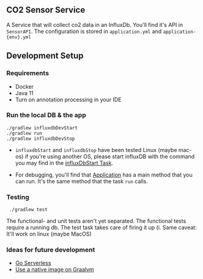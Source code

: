 ## CO2 Sensor Service
A Service that will collect co2 data in an InfluxDb. You'll find it's API in `SensorAPI`.
The configuration is stored in `application.yml` and `application-{env}.yml`

## Development Setup
### Requirements
 * Docker
 * Java 11
 * Turn on annotation processing in your IDE 
### Run the local DB & the app
```
./gradlew influxdbDevStart
./gradlew run
./gradlew influxdbDevStop
```

* `influxdbStart` and `influxdbStop` have been tested Linux (maybe mac-os) if you're using another OS, 
please start influxDB with the command you may find in the [influxDbStart Task](build.gradle). 

* For debugging, you'll find  that [Application](src/main/java/com/mruhwedel/application/Application.java) 
  has a main method that you can run. It's the same method that the task `run` calls.

### Testing
```
 ./gradlew test
```
The functional- and unit tests aren't yet separated. The functional tests require a running db.
The test task takes care of firing it up (i. Same caveat: It'll work on linux (maybe MacOS)

### Ideas for future development
* [Go Serverless](https://docs.micronaut.io/latest/guide/index.html#serverlessFunctions)
* [Use a native image on Graalvm](https://docs.micronaut.io/latest/guide/index.html#graalServices)
